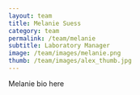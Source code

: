 ```yaml
---
layout: team
title: Melanie Suess
category: team
permalink: /team/melanie
subtitle: Laboratory Manager
image: /team/images/melanie.png
thumb: /team/images/alex_thumb.jpg
---
```


Melanie bio here